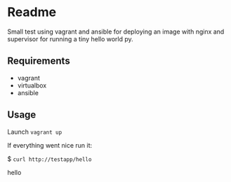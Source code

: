 Readme
=========

Small test using vagrant and ansible for deploying an image with nginx and supervisor for running a tiny hello world py.


Requirements
------------

- vagrant
- virtualbox
- ansible

Usage
-----

Launch `vagrant up`

If everything went nice run it:

$ `curl http://testapp/hello`

hello

